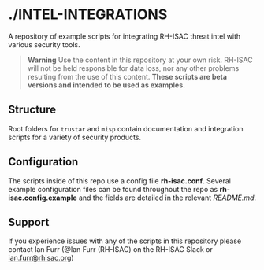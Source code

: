 # ./INTEL-INTEGRATIONS
A repository of example scripts for integrating RH-ISAC threat intel with various security tools.<br>

> **Warning**
> Use the content in this repository at your own risk. RH-ISAC will not be held responsible for data loss, nor any other problems resulting from the use of this content. **These scripts are beta versions and intended to be used as examples.**

## Structure
Root folders for `trustar` and `misp` contain documentation and integration scripts for a variety of security products. 

## Configuration
The scripts inside of this repo use a config file **rh-isac.conf**. Several example configuration files can be found throughout the repo as **rh-isac.config.example** and the fields are detailed in the relevant *README.md*.

## Support
If you experience issues with any of the scripts in this repository please contact Ian Furr (@Ian Furr (RH-ISAC) on the RH-ISAC Slack or ian.furr@rhisac.org)

